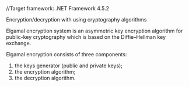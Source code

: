 //Target framework: .NET Framework 4.5.2

Encryption/decryption with using cryptography algorithms

Elgamal encryption system is an asymmetric key encryption algorithm for public-key cryptography which is based on the Diffie–Hellman key exchange.

Elgamal encryption consists of three components: 
 1) the keys generator (public and private keys);
 2) the encryption algorithm;
 3) the decryption algorithm.
